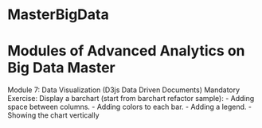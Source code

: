 # MasterBigData

# Modules of Advanced Analytics on Big Data Master

 Module 7: Data Visualization (D3js Data Driven Documents)
  Mandatory Exercise: 
    Display a barchart (start from barchart refactor sample):
    - Adding space between columns.
    -  Adding colors to each bar.
    -  Adding a legend.
    -  Showing the chart vertically
